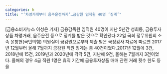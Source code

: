 ```yaml
---
categories: h
title: "‘차명거래부터 음주운전까지’…금감원 임직원 40명 ‘징계’"
---
```

[금융소비자뉴스 이성은 기자] 금융감독원 임직원 40명이 지난 5년간 성희롱, 금융투자상품 차명거래, 음주운전 등으로 징계를 받은 것으로 확인됐다.22일 국회 정무위원회 소속 윤창현(국민의힘) 의원실이 금감원으로부터 제출 받은 국정감사 자료에 따르면 2017년 12월부터 올해 7월까지 금감원 직원 징계는 총 40건이었다.2017년 12월에 3건, 2018년에 15건, 2019년과 2020년에 각각 5건, 지난해 9건, 올해는 7월까지 3건이었다. 올해의 경우 4급 직원 1명은 휴직 기간에 금융투자상품 매매 관련 거래 횟수 한도 등을